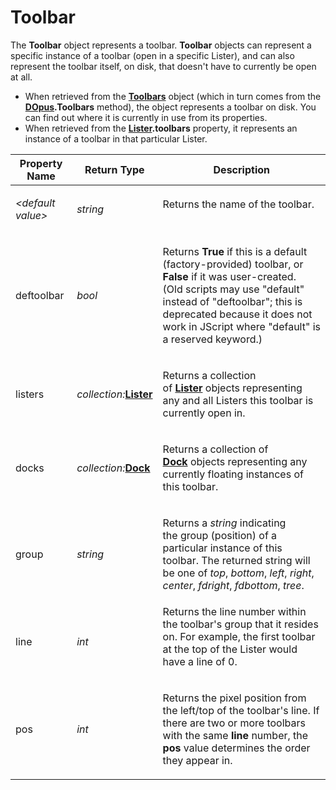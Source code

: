 # Toolbar

The **Toolbar** object represents a toolbar. **Toolbar** objects can represent a specific instance of a toolbar (open in a specific Lister), and can also represent the toolbar itself, on disk, that doesn't have to currently be open at all.

- When retrieved from the **[Toolbars](toolbars.md)** object (which in turn comes from the **[DOpus](dopus.md).Toolbars** method), the object represents a toolbar on disk. You can find out where it is currently in use from its properties.
- When retrieved from the **[Lister](lister.md).toolbars** property, it represents an instance of a toolbar in that particular Lister.

<table>
<thead><tr><th>
Property Name</th><th>
Return Type</th><th>
Description
</th></tr></thead><tbody><tr><td>

*\<default value\>*</td><td>

*string*</td><td>
Returns the name of the toolbar.
</td></tr><tr><td>
deftoolbar</td><td>

*bool*</td><td>

Returns **True** if this is a default (factory-provided) toolbar, or **False** if it was user-created.  
(Old scripts may use "default" instead of "deftoolbar"; this is deprecated because it does not work in JScript where "default" is a reserved keyword.)
</td></tr><tr><td>
listers</td><td>

*collection:***[Lister](lister.md)**</td><td>

Returns a collection of **[Lister](lister.md)** objects representing any and all Listers this toolbar is currently open in.
</td></tr><tr><td>
docks</td><td>

*collection:***[Dock](dock.md)**</td><td>

Returns a collection of **[Dock](dock.md)** objects representing any currently floating instances of this toolbar.
</td></tr><tr><td>
group</td><td>

*string*</td><td>

Returns a *string* indicating the group (position) of a particular instance of this toolbar. The returned string will be one of *top*, *bottom*, *left*, *right*, *center*, *fdright*, *fdbottom*, *tree*.
</td></tr><tr><td>
line</td><td>

*int*</td><td>
Returns the line number within the toolbar's group that it resides on. For example, the first toolbar at the top of the Lister would have a line of 0.
</td></tr><tr><td>
pos</td><td>

*int*</td><td>

Returns the pixel position from the left/top of the toolbar's line. If there are two or more toolbars with the same **line** number, the **pos** value determines the order they appear in.
</td></tr></tbody>
</table>

